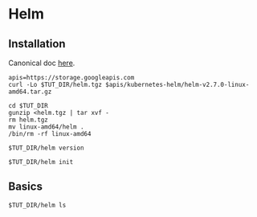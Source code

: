 # Helm

## Installation

Canonical doc [here](https://github.com/kubernetes/helm/blob/master/docs/install.md).

<!-- @getLatest -->
```
apis=https://storage.googleapis.com
curl -Lo $TUT_DIR/helm.tgz $apis/kubernetes-helm/helm-v2.7.0-linux-amd64.tar.gz
```

<!-- @installLatest -->
```
cd $TUT_DIR
gunzip <helm.tgz | tar xvf -
rm helm.tgz
mv linux-amd64/helm .
/bin/rm -rf linux-amd64
```

```
$TUT_DIR/helm version
```

<!-- @initialize -->
```
$TUT_DIR/helm init
```


## Basics

<!-- @initialize -->
```
$TUT_DIR/helm ls
```
